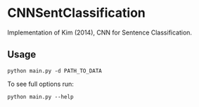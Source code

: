 # CNNSentClassification
Implementation of Kim (2014), CNN for Sentence Classification.

## Usage
`python main.py -d PATH_TO_DATA`

To see full options run:

`python main.py --help`
